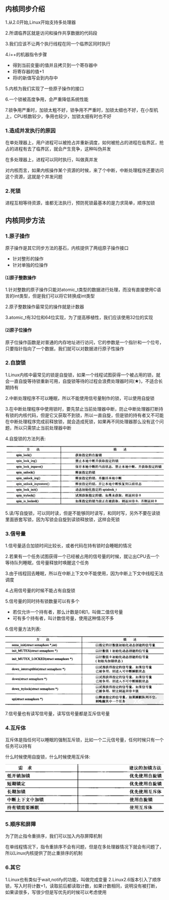 ## 内核同步介绍
1.从2.0开始,Linux开始支持多处理器

2.所谓临界区就是访问和操作共享数据的代码段

3.我们应该不让两个执行线程在同一个临界区同时执行

4.i++的机器指令步骤
* 得到当前变量i的值并且拷贝到一个寄存器中
* 将寄存器的值+1
* 将i的新值写会到内存中

5.内核为我们实现了一些原子操作的接口

6.一个锁被高度争用，会严重降低系统性能

7.锁争用严重时，加锁太粗不好，锁争用不严重时，加锁太细也不好，在小型机上，CPU核数较少，争用也较少，加锁太细有时也不好

### 1.造成并发执行的原因
在单处理器上，用户进程可以被抢占并重新调度，如何被抢占的进程在临界区，抢占的进程有去了临界区，就会产生竞争，这种叫伪并发

在多处理器上，进程可以同时执行，叫做真并发

对内核而言，如果内核操作某个资源的时候，来了个中断，中断处理程序还要访问这个资源，这就是个并发问题

### 2.死锁
进程互相等待资源，谁都无法执行，预防死锁最基本的是力求简单，顺序加锁

## 内核同步方法
### 1.原子操作
原子操作是其它同步方法的基石，内核提供了两组原子操作接口
* 针对整形的操作
* 针对单独的位操作

#### ⑴原子整数操作
1.针对整数的原子操作只能对atomic_t类型的数据进行处理，而没有直接使用C语言的int类型，但是我们可以将它转换成int类型

2.原子整数操作最常见的操作就是计数器

3.atomic_t有32位和64位实现，为了提高移植性，我们应该使用32位的实现

#### ⑵原子位操作
原子位操作函数是对普通的内存地址进行访问，它的参数是一个指针和一个位号，只要指针指向了一个数据，我们就可以对数据进行原子性操作

### 2.自旋锁
1.Linux内核中最常见的锁是自旋锁，如果一个线程试图获得一个被占用的锁，就会一直自旋等待锁重新可用，自旋锁等待的过程会浪费处理器时间(★)，不适合长期持有

2.中断处理程序不可以睡眠，所以不能使用信号量制作的锁，可以使用自旋锁

3.在中断处理程序中使用锁时，要先禁止当前处理器中断，防止中断处理器打断持有锁的内核代码，但是它又获取不到锁，所以一直自旋，但是锁的持有者又不可能在中断处理程序完成前释放锁，就会造成死锁，如果再不同处理器那么没有这个问题，所以只需禁止当前处理器中断

4.自旋锁的方法列表:

![20210414_171615_24](image/20210414_171615_24.png)

5.读/写自旋锁，可以同时读，但是不能够同时读写，和同时写，另外不要在读锁里面嵌套写锁，因为写锁会自旋到读锁释放锁，这样会死锁

### 3.信号量
1.信号量适合加锁时间比较长，或者代码在持有锁时会睡眠的情况

2.若果有一个任务试图获得一个已经被占用的信号量的时候，就让出CPU去一个等待队列睡眠，信号量释放时唤醒这个任务

3.由于线程回去睡眠，所以在中断上下文中不能使用，因为中断上下文中线程无法调度

4.占用信号量的时候不能占有自旋锁

5.信号量的同时持有锁数量可以有多个
* 若仅允许一个持有者，那么计数是0和1，叫做二值信号量
* 可有多个持有者，叫计数信号量，使用这种情况不多

6.信号量方法列表:

![20210414_171625_37](image/20210414_171625_37.png)

7.信号量也有读写信号量，读写信号量都是互斥信号量

### 4.互斥体
互斥体是指任何可以睡眠的强制互斥锁，比如一个二元信号量，任何时候只有一个任务可以持有

什么时候使用自旋锁，什么时候使用互斥体:

![20210414_171633_14](image/20210414_171633_14.png) 

### 5.顺序和屏障
为了防止指令重排序，我们可以加入内存屏障机制

在单线程情况下，指令重排序不会有问题，但是在多处理器情况下就会有问题了，所以Linux内核提供了防止重排序的机制

### 6.其它
1.Linux也有类似于wait,notify的功能，叫做完成变量
2.Linux2.6版本引入了顺序锁，写入时将计数+1，读取前后都读取计数，如果计数相同，说明没有被打断，如果读很多，写很少但是写优先的时候可以考虑使用
